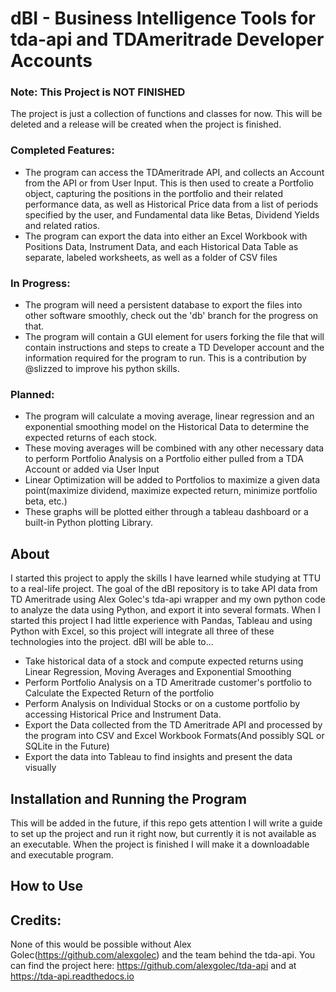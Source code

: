 # dBI - Business Intelligence Tools for tda-api and TDAmeritrade Developer Accounts

### Note: This Project is NOT FINISHED
The project is just a collection of functions and classes for now. This will be deleted and a release will be created when the project is finished.
### Completed Features:
- The program can access the TDAmeritrade API, and collects an Account from the API or from User Input. This is then used to create a Portfolio object, capturing the positions in the portfolio and their related performance data, as well as Historical Price data from a list of periods specified by the user, and Fundamental data like Betas, Dividend Yields and related ratios.
- The program can export the data into either an Excel Workbook with Positions Data, Instrument Data, and each Historical Data Table as separate, labeled worksheets, as well as a folder of CSV files
### In Progress:
- The program will need a persistent database to export the files into other software smoothly, check out the 'db' branch for the progress on that.
- The program will contain a GUI element for users forking the file that will contain instructions and steps to create a TD Developer account and the information required for the program to run. This is a contribution by @slizzed to improve his python skills.
### Planned:
- The program will calculate a moving average, linear regression and an exponential smoothing model on the Historical Data to determine the expected returns of each stock.
- These moving averages will be combined with any other necessary data to perform Portfolio Analysis on a Portfolio either pulled from a TDA Account or added via User Input
- Linear Optimization will be added to Portfolios to maximize a given data point(maximize dividend, maximize expected return, minimize portfolio beta, etc.)
- These graphs will be plotted either through a tableau dashboard or a built-in Python plotting Library.

## About
I started this project to apply the skills I have learned while studying at TTU to a real-life project. The goal of the dBI repository is to take API data from TD Ameritrade using Alex Golec's tda-api wrapper and my own python code to analyze the data using Python, and export it into several formats. When I started this project I had little experience with Pandas, Tableau and using Python with Excel, so this project will integrate all three of these technologies into the project. dBI will be able to...
- Take historical data of a stock and compute expected returns using Linear Regression, Moving Averages and Exponential Smoothing
- Perform Portfolio Analysis on a TD Ameritrade customer's portfolio to Calculate the Expected Return of the portfolio
- Perform Analysis on Individual Stocks or on a custome portfolio by accessing Historical Price and Instrument Data.
- Export the Data collected from the TD Ameritrade API and processed by the program into CSV and Excel Workbook Formats(And possibly SQL or SQLite in the Future)
- Export the data into Tableau to find insights and present the data visually

## Installation and Running the Program
This will be added in the future, if this repo gets attention I will write a guide to set up the project and run it right now, but currently it is not available as an executable. When the project is finished I will make it a downloadable and executable program.

## How to Use

## Credits:
None of this would be possible without Alex Golec(https://github.com/alexgolec) and the team behind the tda-api. You can find the project here: https://github.com/alexgolec/tda-api and at https://tda-api.readthedocs.io

